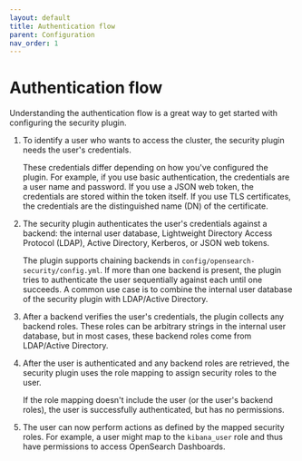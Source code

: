 ```yaml
---
layout: default
title: Authentication flow
parent: Configuration
nav_order: 1
---
```


# Authentication flow

Understanding the authentication flow is a great way to get started with configuring the security plugin.

1. To identify a user who wants to access the cluster, the security plugin needs the user's credentials.

   These credentials differ depending on how you've configured the plugin. For example, if you use basic authentication, the credentials are a user name and password. If you use a JSON web token, the credentials are stored within the token itself. If you use TLS certificates, the credentials are the distinguished name (DN) of the certificate.

2. The security plugin authenticates the user's credentials against a backend: the internal user database, Lightweight Directory Access Protocol (LDAP), Active Directory, Kerberos, or JSON web tokens.

   The plugin supports chaining backends in `config/opensearch-security/config.yml`. If more than one backend is present, the plugin tries to authenticate the user sequentially against each until one succeeds. A common use case is to combine the internal user database of the security plugin with LDAP/Active Directory.

3. After a backend verifies the user's credentials, the plugin collects any backend roles. These roles can be arbitrary strings in the internal user database, but in most cases, these backend roles come from LDAP/Active Directory.

4. After the user is authenticated and any backend roles are retrieved, the security plugin uses the role mapping to assign security roles to the user.

   If the role mapping doesn't include the user (or the user's backend roles), the user is successfully authenticated, but has no permissions.

5. The user can now perform actions as defined by the mapped security roles. For example, a user might map to the `kibana_user` role and thus have permissions to access OpenSearch Dashboards.
